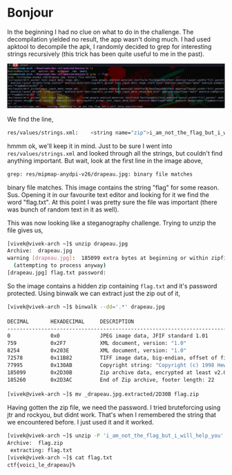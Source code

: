 # Bonjour
In the beginning I had no clue on what to do in the challenge. The decompilation yielded no result, the app wasn't doing much. I had used apktool
to decompile the apk, I randomly decided to grep for interesting strings recursively (this trick has been quite useful to me in the past).

![grep](grep.png)

We find the line,
```bash
res/values/strings.xml:    <string name="zip">i_am_not_the_flag_but_i_will_help_you</string>
```
hmmm ok, we'll keep it in mind. Just to be sure I went into `res/values/strings.xml` and looked through all the strings, but couldn't find anything
important. But wait, look at the first line in the image above,

```bash
grep: res/mipmap-anydpi-v26/drapeau.jpg: binary file matches
```
binary file matches. This image contains the string "flag" for some reason. Sus. Opening it in our favourite text editor and looking for it we find 
the word "flag.txt". At this point I was pretty sure the file was important (there was bunch of random text in it as well).

This was now looking like a steganography challenge. Trying to unzip the file gives us,
```bash
[vivek@vivek-arch ~]$ unzip drapeau.jpg 
Archive:  drapeau.jpg
warning [drapeau.jpg]:  185099 extra bytes at beginning or within zipfile
  (attempting to process anyway)
[drapeau.jpg] flag.txt password: 
```
So the image contains a hidden zip containing `flag.txt` and it's password protected. Using binwalk we can extract just the zip out of it,
```bash
[vivek@vivek-arch ~]$ binwalk --dd='.*' drapeau.jpg 

DECIMAL       HEXADECIMAL     DESCRIPTION
--------------------------------------------------------------------------------
0             0x0             JPEG image data, JFIF standard 1.01
759           0x2F7           XML document, version: "1.0"
8254          0x203E          XML document, version: "1.0"
72578         0x11B82         TIFF image data, big-endian, offset of first image directory: 8
77995         0x130AB         Copyright string: "Copyright (c) 1998 Hewlett-Packard Company"
185099        0x2D30B         Zip archive data, encrypted at least v2.0 to extract, compressed size: 33, uncompressed size: 21, name: flag.txt
185260        0x2D3AC         End of Zip archive, footer length: 22

[vivek@vivek-arch ~]$ mv _drapeau.jpg.extracted/2D30B flag.zip
```
Having gotten the zip file, we need the password. I tried bruteforcing using jtr and rockyou, but didnt work. That's when I remembered the string
that we encountered before. I just used it and it worked.

```bash
[vivek@vivek-arch ~]$ unzip -P 'i_am_not_the_flag_but_i_will_help_you' flag.zip 
Archive:  flag.zip
 extracting: flag.txt                
[vivek@vivek-arch ~]$ cat flag.txt 
ctf{voici_le_drapeau}%
```

